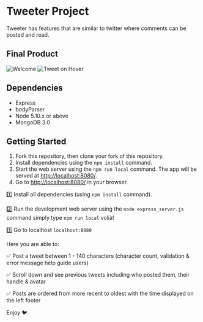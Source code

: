 # Tweeter Project

Tweeter has features that are similar to twitter where comments can be posted and read.

## Final Product

![Welcome](Post-Tweet.png)
![Tweet on Hover](Post-Tweet.png)

## Dependencies

- Express
- bodyParser
- Node 5.10.x or above
- MongoDB 3.0

## Getting Started

1. Fork this repository, then clone your fork of this repository.
2. Install dependencies using the `npm install` command.
3. Start the web server using the `npm run local` command. The app will be served at <http://localhost:8080/>.
4. Go to <http://localhost:8080/> in your browser.

1️⃣ Install all dependencies (using `npm install` command).

2️⃣ Run the development web server using the `node express_server.js` command simply type `npm run local` volià!

3️⃣ Go to localhost `localhost:8080`

Here you are able to:

✅ Post a tweet between 1 - 140 characters (character count, validation & error message help guide users)

✅ Scroll down and see previous tweets including who posted them, their handle & avatar

✅ Posts are ordered from more recent to oldest with the time displayed on the left footer

Enjoy 🐦

